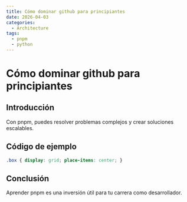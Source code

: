 ```yaml
---
title: Cómo dominar github para principiantes
date: 2026-04-03
categories:
  - Architecture
tags:
  - pnpm
  - python
---
```


# Cómo dominar github para principiantes

## Introducción

Con pnpm, puedes resolver problemas complejos y crear soluciones escalables.

## Código de ejemplo

```css
.box { display: grid; place-items: center; }
```

## Conclusión

Aprender pnpm es una inversión útil para tu carrera como desarrollador.